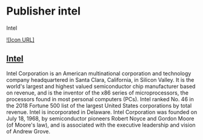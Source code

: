 # Publisher intel
Intel

[![Icon URL]](https://upload.wikimedia.org/wikipedia/commons/thumb/c/c9/Intel-logo.svg/248px-Intel-logo.svg.png)

## [Intel](https://intel.com)
Intel Corporation is an American multinational corporation and technology company headquartered in Santa Clara, California, in Silicon Valley. 
It is the world's largest and highest valued semiconductor chip manufacturer based on revenue, and is the inventor of the x86 series of microprocessors, 
the processors found in most personal computers (PCs). 
Intel ranked No. 46 in the 2018 Fortune 500 list of the largest United States corporations by total revenue. Intel is incorporated in Delaware.
Intel Corporation was founded on July 18, 1968, by semiconductor pioneers Robert Noyce and Gordon Moore (of Moore's law), 
and is associated with the executive leadership and vision of Andrew Grove.